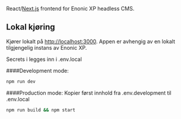 React/[Next.js](https://nextjs.org/) frontend for Enonic XP headless CMS. 

## Lokal kjøring

Kjører lokalt på [http://localhost:3000](http://localhost:3000). Appen er avhengig av en lokalt tilgjengelig instans av Enonic XP.

Secrets i legges inn i .env.local 

####Development mode:
```bash
npm run dev
```

####Production mode:
Kopier først innhold fra .env.development til .env.local

```bash
npm run build && npm start
```
